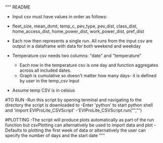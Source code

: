 """
README

- Input csv must have values in order as follows: 
- fleet_size, mean_dvmt, temp_c, pev_type, pev_dist, class_dist, home_access_dist, home_power_dist, work_power_dist, pref_dist 
- Each row then represents a single run. All runs from the input csv are output in a dataframe with data for both weekend and weekday


- Temperature csv needs two columns: "date" and "temperature"
    - Each row in the temperature csv is one day and function aggregates across all included dates. 
    - Graph is cumulative so doesn't matter how many days- it is defined by user in the temp_csv input
- Assume temp CSV is in celsius

#TO RUN
-Run this script by opening terminal and navigating to the directory the script is downloaded to
-Enter 'python' to start python shell and 'import EVIProLite_CSVScript'
-'EVIProLite_CSVScript.run("<file path to scenario csv with parameters as described above>","<file path to optional temperature csv>")

#PLOTTING
-The script will produce plots automatically as part of the run function but csvPlotting can alternatively be used to import data and plot
-Defaults to plotting the first week of data or alternatively the user can specify the number of days and the start date
"""